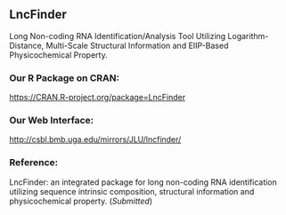 ## LncFinder
Long Non-coding RNA Identification/Analysis Tool Utilizing Logarithm-Distance, Multi-Scale Structural Information and EIIP-Based Physicochemical Property.
  
### Our R Package on CRAN:  
https://CRAN.R-project.org/package=LncFinder  

### Our Web Interface:  
http://csbl.bmb.uga.edu/mirrors/JLU/lncfinder/
  
### Reference:  
LncFinder: an integrated package for long non-coding RNA identification utilizing sequence intrinsic composition, structural information and physicochemical property. (*Submitted*)
